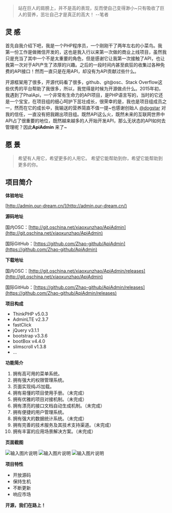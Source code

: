 ﻿> 站在巨人的肩膀上，并不是高的表现，反而使自己变得渺小~只有吸收了巨人的营养，茁壮自己才是真正的高大！ --笔者

## 灵 感

首先自我介绍下吧，我是一个PHP程序员，一个刚刚干了两年左右的小菜鸟。我第一份工作是做微信开发的，这也是我入行以来第一次做的商业上线项目，虽然我只是充当了其中一个不是太重要的角色，但是感谢它让我第一次接触了API，也让我第一次对于API产生了浓厚的兴趣。之后的一段时间内甚至疯狂的收集过各种免费的API接口！然而一直只是在用API，却没有为API贡献过些什么。

开源框架用了很多，开源代码看了很多，github、git@osc、Stack Overflow这些优秀的平台帮助了我很多，所以，我觉得是时候为开源做点什么。2015年初，我遇到了PhalApi，一个非常有生命力的API项目，是PHP语言写的，当时的它还是一个宝宝，在项目组的细心呵护下茁壮成长，很荣幸的是，我也是项目组成员之一，然而在它的成长中，我输送的营养简直不值一提~也感谢创始人 [@dogstar][1] 对我的信任，一直没有把我踢出项目组。既然API这么火，既然未来的互联网世界中API占了很重要的地位，既然越来越多的人开始开发API，那么无状态的API如何去管理呢？因此**ApiAdmin** 来了~

## 愿 景

> 希望有人用它，希望更多的人用它。
> 希望它能帮助到你，希望它能帮助到更多的你。

## 项目简介

**体验地址**

[http://admin.our-dream.cn/](http://admin.our-dream.cn/)

**源码地址**

国内OSC：[http://git.oschina.net/xiaoxunzhao/ApiAdmin](http://git.oschina.net/xiaoxunzhao/ApiAdmin)

国际GitHub：[https://github.com/Zhao-github/ApiAdmin](https://github.com/Zhao-github/ApiAdmin)

**下载地址**

国内OSC：[http://git.oschina.net/xiaoxunzhao/ApiAdmin/releases](http://git.oschina.net/xiaoxunzhao/ApiAdmin)

国际GitHub：[https://github.com/Zhao-github/ApiAdmin/releases](https://github.com/Zhao-github/ApiAdmin/releases)

**项目构成**

- ThinkPHP v5.0.3
- AdminLTE v2.3.7
- fastClick
- jQuery v3.1.1
- bootstrap v3.3.6
- bootBox v4.4.0
- slimscroll v1.3.8
- ...

**功能简介**

 1. 拥有高可用的菜单系统。
 2. 拥有强大的权限管理系统。
 2. 页面实现纯JS加载。
 3. 拥有易懂的项目使用手册。（未完成）
 4. 拥有优雅的项目对接机制。（未完成）
 5. 拥有漂亮的接口文档自动生成机制。（未完成）
 6. 拥有便捷的用户管理系统。
 7. 拥有强大的数据统计系统。（未完成）
 8. 拥有完善的技术服务及其技术支持渠道。（未完成）
 9. 拥有丰富的应用场景解决方案。（未完成）

**页面截图**

![输入图片说明](http://git.oschina.net/uploads/images/2016/1115/153057_5fb85494_110856.png "在这里输入图片标题")
![输入图片说明](http://git.oschina.net/uploads/images/2016/1115/153108_43ba4095_110856.png "在这里输入图片标题")
![输入图片说明](http://git.oschina.net/uploads/images/2016/1115/153745_ef999653_110856.png "在这里输入图片标题")

**项目特性**

- 开放源码
- 保持生机
- 不断更新
- 响应市场

**开源，我们在路上！**

[1]: http://my.oschina.net/dogstar/blog